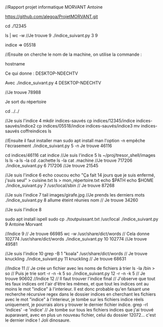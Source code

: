 //Rapport projet informatique   MORVANT Antoine

https://github.com/alegoa/ProjetMORVANT.git


cd ./12345

ls | wc -w
//Je trouve 9
./indice_suivant.py 3 9

indice => 05518

//Ensuite on cherche le nom de la machine, on utilise la commande :

hostname

Ce qui donne : DESKTOP-NDECHTV

Avec ./indice_suivant.py 4 DESKTOP-NDECHTV

//Je trouve 78988

Je sort du répertoire

cd ../../

//Je suis l'indice 4
mkdir indices-sauvés
cp indices/12345/indice indices-sauvés/indice2
cp indices/05518/indice indices-sauvés/indice3
mv indices-sauvés coffreindices
ls

//Ensuite il faut installer man
sudo apt install man
l'option -n empêche l'écrasement
./indice_suivant.py 5 -n
Je trouve 46116

cd indices/46116
cat indice
//Je suis l'indice 5
ls ~/proj/tresor_shell/images
ls
ls -a
ls -la
cd .cachette
ls -la
cat .machine
//Je trouve 717206
./indice_suivant.py 6 717206
//Je trouve 21545


//Je suis l'indice 6
echo coucou
echo "Ça fait 14 jours que je suis enfermé, j'suis seul" > cuisine.txt
ls > mon_répertoire.txt
echo $PATH
echo $HOME
./indice_suivant.py 7 /usr/local/sbin
// Je trouve 87268

//Je suis l'indice 7
tail images/girafe.jpg
//Je prends les derniers mots
./indice_suivant.py 8 allume éteint réunies nom
// Je trouve 34260

//Je suis l'indice 8

sudo apt install ispell
sudo cp ./toutpuissant.txt /usr/local
 ./indice_suivant.py 9 Antoine Morvant

//Indice 9
// Je trouve 66985
wc -w /usr/share/dict/words
// Cela donne 102774 /usr/share/dict/words
./indice_suivant.py 10 102774
//Je trouve 49581

//Je suis l'indice 10
grep -B 1 "koala" /usr/share/dict/words
// Je trouve knuckling
./indice_suivant.py 11 knuckling
// Je trouve 68631

//Indice 11
// Je crée un fichier avec les noms de fichiers à trier
ls -la /bin > so
// Puis je trie
sort -r -n -k 5 so
./indice_suivant.py 12 -r -n -k 5
// Je trouve 90602
//Indice 12
// Il faut trouver l'indice final
// J'observe que tout les faux indices ont l'air d'être les mêmes, et que tout les indices ont au moins le mot "indice" à l'interieur. Il est donc probable qu'en faisant une recherche récursive regex dans le dossier indices en cherchant les fichiers avec le mot "indice" à l'interieur, je tombe sur les fichiers indice réels uniquement, je pourrais alors y trouver le dernier fichier indice.
grep -rl 'indices' -e 'indice'
// Je tombe sur tous les fichiers indices que j'ai trouvé auparavant, avec en plus un nouveau fichier, celui du dossier 12072... c'est le dernier indice ! Joli dinosaure.